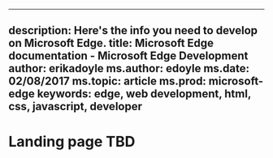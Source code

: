  ---
description: Here's the info you need to develop on Microsoft Edge.
title: Microsoft Edge documentation - Microsoft Edge Development
author: erikadoyle
ms.author: edoyle
ms.date: 02/08/2017
ms.topic: article
ms.prod: microsoft-edge
keywords: edge, web development, html, css, javascript, developer
---

# Landing page TBD
